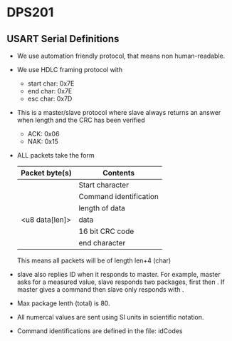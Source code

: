 DPS201
======

USART Serial Definitions
------

* We use automation friendly protocol, that means non human-readable.

* We use HDLC framing protocol with
  - start char: 	0x7E
  - end char:		0x7E
  - esc char:		0x7D

* This is a master/slave protocol where slave always returns an 
  answer when length and the CRC has been verified
  - ACK:			0x06
  - NAK:			0x15

* ALL packets take the form

  Packet byte(s) | Contents	
  ---------------|-----------------------
  <u8 start>     | Start character
  <u8 ID>        | Command identification
  <u8 len>       | length of data
  <u8 data[len]> | data
  <u16 CRC>      | 16 bit CRC code
  <u8 end>       | end character

  This means all packets will be of length len+4 (char)

* slave also replies ID when it responds to master. For example, master
  asks for a measured value, slave responds two packages, first <ACK> 
  then <ID><data>. If master gives a command then slave only responds
  with <ACK>.

* Max package lenth (total) is 80.

* All numercal values are sent using SI units in scientific notation.

* Command identifications are defined in the file: idCodes

